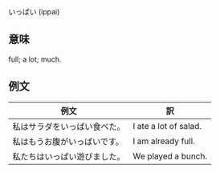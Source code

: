 いっぱい (ippai)

## 意味

full; a lot; much​.

## 例文

|例文|訳|
| --- | --- |
|私はサラダをいっぱい食べた。|I ate a lot of salad.|
|私はもうお腹がいっぱいです。|I am already full.|
|私たちはいっぱい遊びました。|We played a bunch.|